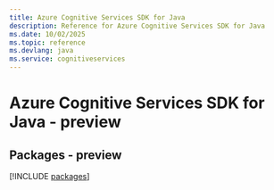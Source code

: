 ```yaml
---
title: Azure Cognitive Services SDK for Java
description: Reference for Azure Cognitive Services SDK for Java
ms.date: 10/02/2025
ms.topic: reference
ms.devlang: java
ms.service: cognitiveservices
---
```

# Azure Cognitive Services SDK for Java - preview
## Packages - preview
[!INCLUDE [packages](cognitive-services-index.md)]